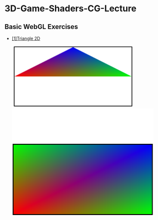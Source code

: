 # 3D-Game-Shaders-CG-Lecture

## Basic WebGL Exercises

- [[1]Triangle 2D](Basic%20WebGL%20Exercises%2F%5B1%5DTriangle%202D)

  ![triangle.png](img%2Ftriangle.png)
  ![rectangle.png](img%2Frectangle.png)
